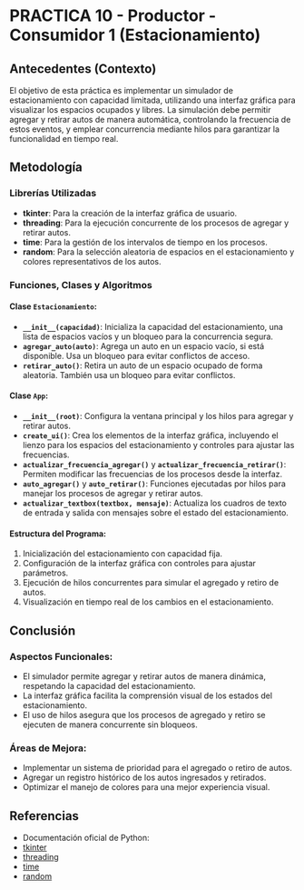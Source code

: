 # PRACTICA 10 - Productor - Consumidor 1 (Estacionamiento)

## **Antecedentes (Contexto)**
El objetivo de esta práctica es implementar un simulador de estacionamiento con capacidad limitada, utilizando una interfaz gráfica para visualizar los espacios ocupados y libres. La simulación debe permitir agregar y retirar autos de manera automática, controlando la frecuencia de estos eventos, y emplear concurrencia mediante hilos para garantizar la funcionalidad en tiempo real.

## **Metodología**

### Librerías Utilizadas
- **tkinter**: Para la creación de la interfaz gráfica de usuario.
- **threading**: Para la ejecución concurrente de los procesos de agregar y retirar autos.
- **time**: Para la gestión de los intervalos de tiempo en los procesos.
- **random**: Para la selección aleatoria de espacios en el estacionamiento y colores representativos de los autos.

### Funciones, Clases y Algoritmos

#### **Clase `Estacionamiento`**:
- **`__init__(capacidad)`**: Inicializa la capacidad del estacionamiento, una lista de espacios vacíos y un bloqueo para la concurrencia segura.
- **`agregar_auto(auto)`**: Agrega un auto en un espacio vacío, si está disponible. Usa un bloqueo para evitar conflictos de acceso.
- **`retirar_auto()`**: Retira un auto de un espacio ocupado de forma aleatoria. También usa un bloqueo para evitar conflictos.

#### **Clase `App`**:
- **`__init__(root)`**: Configura la ventana principal y los hilos para agregar y retirar autos.
- **`create_ui()`**: Crea los elementos de la interfaz gráfica, incluyendo el lienzo para los espacios del estacionamiento y controles para ajustar las frecuencias.
- **`actualizar_frecuencia_agregar()`** y **`actualizar_frecuencia_retirar()`**: Permiten modificar las frecuencias de los procesos desde la interfaz.
- **`auto_agregar()`** y **`auto_retirar()`**: Funciones ejecutadas por hilos para manejar los procesos de agregar y retirar autos.
- **`actualizar_textbox(textbox, mensaje)`**: Actualiza los cuadros de texto de entrada y salida con mensajes sobre el estado del estacionamiento.

#### **Estructura del Programa**:
1. Inicialización del estacionamiento con capacidad fija.
2. Configuración de la interfaz gráfica con controles para ajustar parámetros.
3. Ejecución de hilos concurrentes para simular el agregado y retiro de autos.
4. Visualización en tiempo real de los cambios en el estacionamiento.

## **Conclusión**

### Aspectos Funcionales:
- El simulador permite agregar y retirar autos de manera dinámica, respetando la capacidad del estacionamiento.
- La interfaz gráfica facilita la comprensión visual de los estados del estacionamiento.
- El uso de hilos asegura que los procesos de agregado y retiro se ejecuten de manera concurrente sin bloqueos.

### Áreas de Mejora:
- Implementar un sistema de prioridad para el agregado o retiro de autos.
- Agregar un registro histórico de los autos ingresados y retirados.
- Optimizar el manejo de colores para una mejor experiencia visual.

## **Referencias**
- Documentación oficial de Python: 
- [tkinter](https://docs.python.org/3/library/tkinter.html)
- [threading](https://docs.python.org/3/library/threading.html)
- [time](https://docs.python.org/3/library/time.html)
- [random](https://docs.python.org/3/library/random.html)
